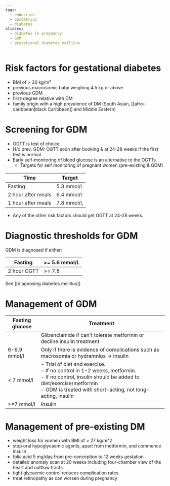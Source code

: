 ```yaml
---
tags:
  - endocrine
  - obstetrics
  - diabetes
aliases:
  - diabetes in pregnancy
  - GDM
  - gestational diabetes mellitus
---
```

# Risk factors for gestational diabetes
- BMI of > 30 kg/m²
- previous macrosomic baby weighing 4.5 kg or above
- previous GDM
- first-degree relative with DM
- family origin with a high prevalence of DM (South Asian, [[afro-caribbean|black Caribbean]] and Middle Eastern)

# Screening for GDM
- OGTT is test of choice
- H/o prev. GDM: OGTT soon after booking & at 24-28 weeks if the first test is normal.
- Early self-monitoring of blood glucose is an alternative to the OGTTs.
	- Targets for self monitoring of pregnant women (pre-existing & GDM)

| Time               | Target      |
| ------------------ | ----------- |
| Fasting            | 5.3 mmol/l  |
| 2 hour after meals | 6.4 mmol/l  |
| 1 hour after meals | 7.8 mmol/l, |
- Any of the other risk factors should get OGTT at 24-28 weeks.

# Diagnostic thresholds for GDM
GDM is diagnosed if either:

| Fasting     | >= 5.6 mmol/L |
| ----------- | ------------- |
| 2 hour OGTT | >= 7.8        |

See [[diagnosing diabetes mellitus]]

# Management of GDM

| Fasting glucose | Treatment                                                                                                                                                                                                        |
| --------------- | ---------------------------------------------------------------------------------------------------------------------------------------------------------------------------------------------------------------- |
|                 | Glibenclamide if can't tolerate metformin or decline insulin treatment                                                                                                                                           |
| 6-6.9 mmol/l    | Only if there is evidence of complications such as macrosomia or hydramnios -> insulin                                                                                                                           |
| < 7 mmol/l      | - Trial of diet and exercise.<br>- If no control in 1-2 weeks, metformin.<br>- If no control, insulin should be added to diet/exercise/metformin<br>- GDM is treated with short-acting, not long-acting, insulin |
| >=7 mmol/l      | Insulin                                                                                                                                                                                                          |

# Management of pre-existing DM
- weight loss for women with BMI of > 27 kg/m^2
- stop oral hypoglycaemic agents, apart from metformin, and commence insulin
- folic acid 5 mg/day from pre-conception to 12 weeks gestation
- detailed anomaly scan at 20 weeks including four-chamber view of the heart and outflow tracts
- tight glycaemic control reduces complication rates
- treat retinopathy as can worsen during pregnancy